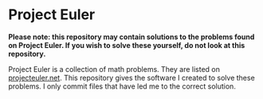 # Project Euler
**Please note: this repository may contain solutions to the problems found on Project Euler. If
you wish to solve these yourself, do not look at this repository.**

Project Euler is a collection of math problems. They are listed on
[projecteuler.net](projecteuler.net). This repository gives the software I created to solve these
problems. I only commit files that have led me to the correct solution.